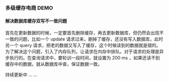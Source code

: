 ### 多级缓存电商 DEMO

#### 解决数据库缓存双写不一致问题

首先在更新数据的时候，一定要首先删除缓存，再去更新数据库，但仍然会出现不一致的问题，比如一个 update 请求过来，删掉了缓存，还没有写入数据库，此时另一个 query 请求，把老的数据又写入了缓存，这个时候读到的数据就是错的。为了解决这个问题，引入了内存队列，让请求在内存中排队。对于请求的处理是异步执行的。在查询请求中，要轮训一段时间，就设置为 200 ms ，如果还读不到缓存中的数据，就从数据库中查，保证数据一致。


持续更新中 ... ...
